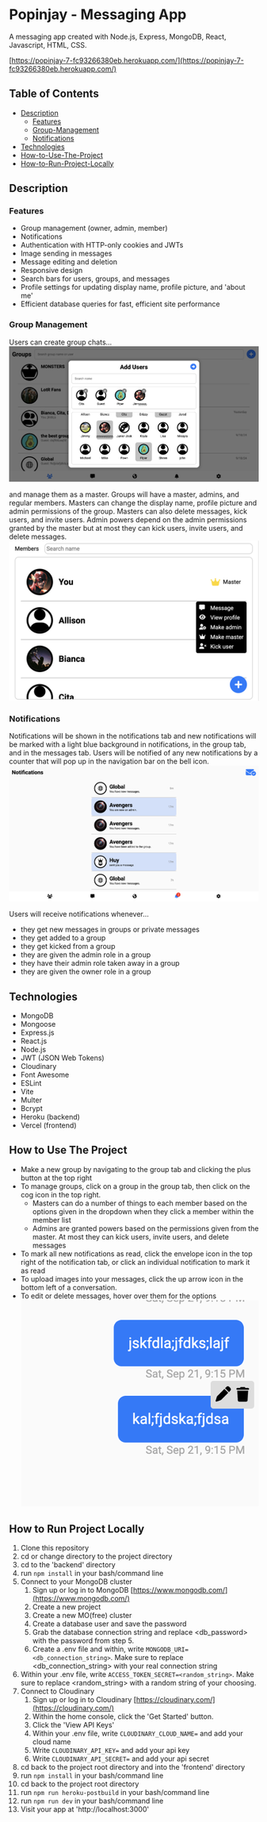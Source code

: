 # Popinjay - Messaging App
A messaging app created with Node.js, Express, MongoDB, React, Javascript, HTML, CSS.

[https://popinjay-7-fc93266380eb.herokuapp.com/](https://popinjay-7-fc93266380eb.herokuapp.com/)

## Table of Contents
- [Description](#description)
    - [Features](#features)
    - [Group-Management](#group-management)
    - [Notifications](#notifications)
- [Technologies](#technologies)
- [How-to-Use-The-Project](#how-to-use-the-project)
- [How-to-Run-Project-Locally](#how-to-run-project-locally)

## Description

### Features
- Group management (owner, admin, member)
- Notifications
- Authentication with HTTP-only cookies and JWTs
- Image sending in messages
- Message editing and deletion
- Responsive design
- Search bars for users, groups, and messages
- Profile settings for updating display name, profile picture, and 'about me'
- Efficient database queries for fast, efficient site performance

### Group Management
Users can create group chats...
![Add Group Image](/images/new_group.png "New Group")

and manage them as a master. Groups will have a master, admins, and regular members. Masters can change the display name, profile picture and admin permissions of the group. Masters can also delete messages, kick users, and invite users. Admin powers depend on the admin permissions granted by the master but at most they can kick users, invite users, and delete messages.
![Master](/images//master.png "Owner")

### Notifications
Notifications will be shown in the notifications tab and new notifications will be marked with a light blue background in notifications, in the group tab, and in the messages tab. Users will be notified of any new notifications by a counter that will pop up in the navigation bar on the bell icon.
![Notifications](/images/notifications.png "Notifications")

Users will receive notifications whenever...
- they get new messages in groups or private messages
- they get added to a group
- they get kicked from a group
- they are given the admin role in a group
- they have their admin role taken away in a group
- they are given the owner role in a group

## Technologies
- MongoDB
- Mongoose
- Express.js
- React.js
- Node.js 
- JWT (JSON Web Tokens)
- Cloudinary 
- Font Awesome
- ESLint
- Vite
- Multer
- Bcrypt
- Heroku (backend)
- Vercel (frontend)

##  How to Use The Project 
- Make a new group by navigating to the group tab and clicking the plus button at the top right 
- To manage groups, click on a group in the group tab, then click on the cog icon in the top right. 
    - Masters can do a number of things to each member based on the options given in the dropdown when they click a member within the member list
    - Admins are granted powers based on the permissions given from the master. At most they can kick users, invite users, and delete messages
- To mark all new notifications as read, click the envelope icon in the top right of the notification tab, or click an individual notification to mark it as read
- To upload images into your messages, click the up arrow icon in the bottom left of a conversation.
- To edit or delete messages, hover over them for the options
![Messages](/images/crud_message.png "Messages")

## How to Run Project Locally
1. Clone this repository
2. cd or change directory to the project directory
3. cd to the 'backend' directory
4. run ```npm install``` in your bash/command line
5. Connect to your MongoDB cluster
    1. Sign up or log in to MongoDB [https://www.mongodb.com/](https://www.mongodb.com/)
    2. Create a new project
    3. Create a new MO(free) cluster
    4. Create a database user and save the password
    5. Grab the database connection string and replace <db_password> with the password from step 5.
    6. Create a .env file and within, write ```MONGODB_URI=<db_connection_string>```. Make sure to replace <db_connection_string> with your real connection string
6. Within your .env file, write ```ACCESS_TOKEN_SECRET=<random_string>```. Make sure to replace <random_string> with a random string of your choosing.
7. Connect to Cloudinary
    1. Sign up or log in to Cloudinary [https://cloudinary.com/](https://cloudinary.com/)
    2. Within the home console, click the 'Get Started' button.
    3. Click the 'View API Keys'
    4. Within your .env file, write ```CLOUDINARY_CLOUD_NAME=``` and add your cloud name
    5. Write ```CLOUDINARY_API_KEY=``` and add your api key
    6. Write ```CLOUDINARY_API_SECRET=``` and add your api secret
8. cd back to the project root directory and into the 'frontend' directory
9. run ```npm install``` in your bash/command line
10. cd back to the project root directory
11. run ```npm run heroku-postbuild``` in your bash/command line
12. run ```npm run dev``` in your bash/command line
13. Visit your app at 'http://localhost:3000'





